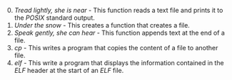 0. *Tread lightly, she is near* - This function reads a text file and prints it to the *POSIX* standard output.
1. *Under the snow* - This creates a function that creates a file.
2. *Speak gently, she can hear* - This function appends text at the end of a file.
3. *cp* - This writes a program that copies the content of a file to another file.
4. *elf* - This write a program that displays the information contained in the *ELF* header at the start of an *ELF* file.